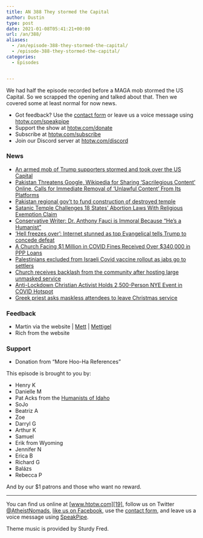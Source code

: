 ```yaml
---
title: AN 388 They stormed the Capital
author: Dustin
type: post
date: 2021-01-08T05:41:21+00:00
url: /an/388/
aliases:
  - /an/episode-388-they-stormed-the-capital/
  - /episode-388-they-stormed-the-capital/
categories:
  - Episodes


---
```

<div id="buzzsprout-player-10552721"></div><script src="https://www.buzzsprout.com/1983601/10552721-388-they-stormed-the-capital.js?container_id=buzzsprout-player-10552721&player=small" type="text/javascript" charset="utf-8"></script>

We had half the episode recorded before a MAGA mob stormed the US Capital. So we scrapped the opening and talked about that. Then we covered some at least normal for now news.

<!--more-->

 * Got feedback? Use the <a href="https://htotw.com/contact" target="_blank" rel="noopener">contact form</a> or leave us a voice message using [htotw.com/speakpipe][1]
 * Support the show at [htotw.com/donate][2]
 * Subscribe at [htotw.com/subscribe][3]
 * Join our Discord server at [htotw.com/discord][4]

### News

  *  [An armed mob of Trump supporters stormed and took over the US Capital][5]
  *  [Pakistan Threatens Google, Wikipedia for Sharing &#8216;Sacrilegious Content&#8217; Online, Calls for Immediate Removal of &#8216;Unlawful Content&#8217; From Its Platforms][6]
  *  [Pakistan regional gov&#8217;t to fund construction of destroyed temple][7]
  *  [Satanic Temple Challenges 18 States&#8217; Abortion Laws With Religious Exemption Claim][8]
  *  [Conservative Writer: Dr. Anthony Fauci is Immoral Because &#8220;He&#8217;s a Humanist&#8221;][9]
  * [&#8216;Hell freezes over&#8217;: Internet stunned as top Evangelical tells Trump to concede defeat][10]
  *  [A Church Facing $1 Million in COVID Fines Received Over $340,000 in PPP Loans][11]
  *  [Palestinians excluded from Israeli Covid vaccine rollout as jabs go to settlers][12]
  *  [Church receives backlash from the community after hosting large unmasked service][13]
  *  [Anti-Lockdown Christian Activist Holds 2,500-Person NYE Event in COVID Hotspot][14]
  *  [Greek priest asks maskless attendees to leave Christmas service][15]

### Feedback

  * Martin via the website | [Mett][16] | [Mettigel][17]
  * Rich from the website

### Support

  * Donation from &#8220;More Hoo-Ha References&#8221;

This episode is brought to you by:

  * Henry K
  * Danielle M
  * Pat Acks from the [Humanists of Idaho][18]
  * SoJo
  * Beatriz A
  * Zoe
  * Darryl G
  * Arthur K
  * Samuel
  * Erik from Wyoming
  * Jennifer N
  * Erica B
  * Richard G
  * Balázs
  * Rebecca P

And by our $1 patrons and those who want no reward.

* * *

You can find us online at [www.htotw.com][19], follow us on Twitter [@AtheistNomads][20], [like us on Facebook][21], use the [contact form](https://htotw.com/contact), and leave us a voice message using [SpeakPipe][1].

Theme music is provided by Sturdy Fred.

 [1]: https://htotw.com/speakpipe
 [2]: https://htotw.com/donate
 [3]: https://htotw.com/subscribe
 [4]: https://htotw.com/discord
 [5]: https://en.wikipedia.org/wiki/2021_storming_of_the_United_States_Capitol
 [6]: https://in.news.yahoo.com/pakistan-threatens-google-wikipedia-sharing-095825118.html
 [7]: https://www.aljazeera.com/news/2021/1/1/provincial-government-to-pay-for-pakistan-hindu-temple-destroyed
 [8]: https://www.newsweek.com/satanic-temple-challenges-18-states-abortion-laws-religious-exemption-claim-1558399
 [9]: https://friendlyatheist.patheos.com/2021/01/01/conservative-trashes-dr-anthony-fauci-as-immoral-because-hes-a-humanist/
 [10]: https://www.rawstory.com/trump-evangelicals-2649609609/
 [11]: https://friendlyatheist.patheos.com/2020/12/26/a-church-facing-1-million-in-covid-fines-received-over-340000-in-ppp-loans/
 [12]: https://www.theguardian.com/world/2021/jan/03/palestinians-excluded-from-israeli-covid-vaccine-rollout-as-jabs-go-to-settlers
 [13]: https://ktvl.com/news/coronavirus/church-receives-backlash-from-the-community-after-hosting-large-unmasked-service
 [14]: https://www.newsweek.com/anti-lockdown-christian-activist-holds-2500-person-nye-event-covid-hotspot-1558470
 [15]: https://greekcitytimes.com/2020/12/29/priest-christmas-church-service/
 [16]: https://en.wikipedia.org/wiki/Mett
 [17]: https://de.wikipedia.org/wiki/Mettigel
 [18]: https://www.humanistsofidaho.org/
 [19]: https://www.htotw.com/
 [20]: https://htotw.com/twitter
 [21]: https://htotw.com/facebook